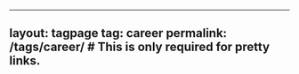 ---
layout: tagpage
tag: career
permalink: /tags/career/ # This is only required for pretty links.
--

